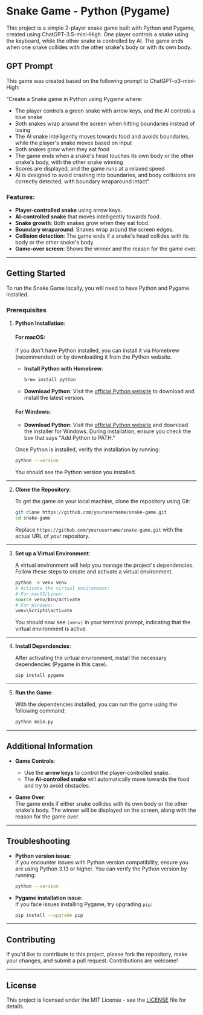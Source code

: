 # Snake Game - Python (Pygame)

This project is a simple 2-player snake game built with Python and Pygame, created using ChatGPT-3.5-mini-High. One player controls a snake using the keyboard, while the other snake is controlled by AI. The game ends when one snake collides with the other snake's body or with its own body.

## GPT Prompt
This game was created based on the following prompt to ChatGPT-o3-mini-High:

"Create a Snake game in Python using Pygame where:
- The player controls a green snake with arrow keys, and the AI controls a blue snake
- Both snakes wrap around the screen when hitting boundaries instead of losing
- The AI snake intelligently moves towards food and avoids boundaries, while the player's snake moves based on input
- Both snakes grow when they eat food
- The game ends when a snake's head touches its own body or the other snake's body, with the other snake winning
- Scores are displayed, and the game runs at a relaxed speed
- AI is designed to avoid crashing into boundaries, and body collisions are correctly detected, with boundary wraparound intact"

### Features:
- **Player-controlled snake** using arrow keys.
- **AI-controlled snake** that moves intelligently towards food.
- **Snake growth**: Both snakes grow when they eat food.
- **Boundary wraparound**: Snakes wrap around the screen edges.
- **Collision detection**: The game ends if a snake's head collides with its body or the other snake's body.
- **Game-over screen**: Shows the winner and the reason for the game over.

---

## Getting Started

To run the Snake Game locally, you will need to have Python and Pygame installed.

### Prerequisites

1. **Python Installation**:

    #### For macOS:
    If you don't have Python installed, you can install it via Homebrew (recommended) or by downloading it from the Python website.
    - **Install Python with Homebrew**:
      ```bash
      brew install python
      ```
    - **Download Python**:
      Visit the [official Python website](https://www.python.org/downloads/) to download and install the latest version.

    #### For Windows:
    - **Download Python**:
      Visit the [official Python website](https://www.python.org/downloads/) and download the installer for Windows. During installation, ensure you check the box that says "Add Python to PATH."

    Once Python is installed, verify the installation by running:
    ```bash
    python --version
    ```
    You should see the Python version you installed.

---

2. **Clone the Repository**:

    To get the game on your local machine, clone the repository using Git:

    ```bash
    git clone https://github.com/yourusername/snake-game.git
    cd snake-game
    ```

    Replace `https://github.com/yourusername/snake-game.git` with the actual URL of your repository.

---

3. **Set up a Virtual Environment**:

    A virtual environment will help you manage the project's dependencies. Follow these steps to create and activate a virtual environment.

    ```bash
    python -m venv venv
    # Activate the virtual environment:
    # For macOS/Linux:
    source venv/bin/activate
    # For Windows:
    venv\Scripts\activate
    ```

    You should now see `(venv)` in your terminal prompt, indicating that the virtual environment is active.

---

4. **Install Dependencies**:

    After activating the virtual environment, install the necessary dependencies (Pygame in this case).

    ```bash
    pip install pygame
    ```

---

5. **Run the Game**:

    With the dependencies installed, you can run the game using the following command:

    ```bash
    python main.py
    ```

---

## Additional Information

- **Game Controls**:  
    - Use the **arrow keys** to control the player-controlled snake.
    - The **AI-controlled snake** will automatically move towards the food and try to avoid obstacles.

- **Game Over**:  
    The game ends if either snake collides with its own body or the other snake's body. The winner will be displayed on the screen, along with the reason for the game over.

---

## Troubleshooting

- **Python version issue**:  
    If you encounter issues with Python version compatibility, ensure you are using Python 3.13 or higher. You can verify the Python version by running:
    ```bash
    python --version
    ```

- **Pygame installation issue**:  
    If you face issues installing Pygame, try upgrading `pip`:
    ```bash
    pip install --upgrade pip
    ```

---

## Contributing

If you'd like to contribute to this project, please fork the repository, make your changes, and submit a pull request. Contributions are welcome!

---

## License

This project is licensed under the MIT License - see the [LICENSE](LICENSE) file for details.
